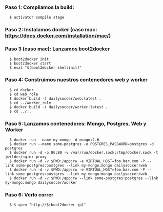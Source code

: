 ### Paso 1: Compilamos la build:
```
  $ activator compile stage
```
### Paso 2: Instalamos docker (caso mac: https://docs.docker.com/installation/mac/)

### Paso 3 (caso mac): Lanzamos boot2docker
```
  $ boot2docker init
  $ boot2docker start
  $ eval "$(boot2docker shellinit)"
```
### Paso 4: Construimos nuestros contenedores web y worker
```
  $ cd docker
  $ cd web_role
  $ docker build -t dailysoccer/web:latest .
  $ cd ../worker_role
  $ docker build -t dailysoccer/worker:latest .
  $ cd ../..
```
### Paso 5: Lanzamos contenedores: Mongo, Postgres, Web y Worker
```
  $ docker run --name my-mongo -d mongo:2.6
  $ docker run --name some-postgres -e POSTGRES_PASSWORD=postgres -d postgres
  $ docker run -d -p 80:80 -v /var/run/docker.sock:/tmp/docker.sock -t jwilder/nginx-proxy
  $ docker run -d -v $PWD:/app:rw -e VIRTUAL_HOST=foo.bar.com -P --link some-postgres:postgres --link my-mongo:mongo dailysoccer/web
  $ docker run -d -v $PWD:/app:rw -e VIRTUAL_HOST=foo.bar.com -P --link some-postgres:postgres --link my-mongo:mongo dailysoccer/web
  $ docker run -d -v $PWD:/app:rw --link some-postgres:postgres --link my-mongo:mongo dailysoccer/worker
```
### Paso 6: Verlo correr
```
  $ $ open "http://$(boot2docker ip)"
```
